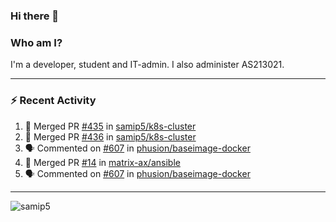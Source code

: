 ### Hi there 👋

### Who am I?
I'm a developer, student and IT-admin. I also administer AS213021.

---
### :zap: Recent Activity
<!--START_SECTION:activity-->
1. 🎉 Merged PR [#435](https://github.com/samip5/k8s-cluster/pull/435) in [samip5/k8s-cluster](https://github.com/samip5/k8s-cluster)
2. 🎉 Merged PR [#436](https://github.com/samip5/k8s-cluster/pull/436) in [samip5/k8s-cluster](https://github.com/samip5/k8s-cluster)
3. 🗣 Commented on [#607](https://github.com/phusion/baseimage-docker/issues/607) in [phusion/baseimage-docker](https://github.com/phusion/baseimage-docker)
4. 🎉 Merged PR [#14](https://github.com/matrix-ax/ansible/pull/14) in [matrix-ax/ansible](https://github.com/matrix-ax/ansible)
5. 🗣 Commented on [#607](https://github.com/phusion/baseimage-docker/issues/607) in [phusion/baseimage-docker](https://github.com/phusion/baseimage-docker)
<!--END_SECTION:activity-->
---

<img align="center" src="https://github-readme-stats.vercel.app/api?username=samip5&show_icons=true" alt="samip5" />
